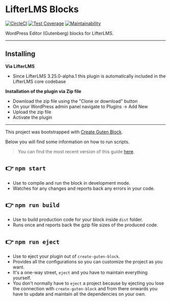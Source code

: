 LifterLMS Blocks
================

[![CircleCI](https://circleci.com/gh/gocodebox/lifterlms-blocks.svg?style=svg)](https://circleci.com/gh/gocodebox/lifterlms-blocks)
[![Test Coverage](https://api.codeclimate.com/v1/badges/49df50fa2a04ab1f8e55/test_coverage)](https://codeclimate.com/github/gocodebox/lifterlms-blocks/test_coverage)
[![Maintainability](https://api.codeclimate.com/v1/badges/49df50fa2a04ab1f8e55/maintainability)](https://codeclimate.com/github/gocodebox/lifterlms-blocks/maintainability)

WordPress Editor (Gutenberg) blocks for LifterLMS.

---

## Installing

**Via LifterLMS**

+ Since LifterLMS 3.25.0-alpha.1 this plugin is automatically included in the LifterLMS core codebase

**Installation of the plugin via Zip file**

+ Download the zip file using the "Clone or download" button
+ On your WordPress admin panel navigate to Plugins -> Add New
+ Upload the zip file
+ Activate the plugin

---

This project was bootstrapped with [Create Guten Block](https://github.com/ahmadawais/create-guten-block).

Below you will find some information on how to run scripts.

>You can find the most recent version of this guide [here](https://github.com/ahmadawais/create-guten-block).

## 👉  `npm start`
- Use to compile and run the block in development mode.
- Watches for any changes and reports back any errors in your code.

## 👉  `npm run build`
- Use to build production code for your block inside `dist` folder.
- Runs once and reports back the gzip file sizes of the produced code.

## 👉  `npm run eject`
- Use to eject your plugin out of `create-guten-block`.
- Provides all the configurations so you can customize the project as you want.
- It's a one-way street, `eject` and you have to maintain everything yourself.
- You don't normally have to `eject` a project because by ejecting you lose the connection with `create-guten-block` and from there onwards you have to update and maintain all the dependencies on your own.
